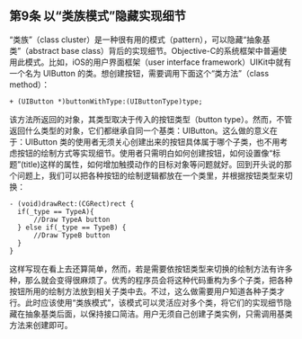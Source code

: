 ## 第9条 以“类族模式”隐藏实现细节

“类族”（class cluster）是一种很有用的模式（pattern），可以隐藏“抽象基类”（abstract base class）背后的实现细节。Objective-C的系统框架中普遍使用此模式。比如，iOS的用户界面框架（user interface framework）UIKit中就有一个名为 UIButton 的类。想创建按钮，需要调用下面这个“类方法”（class method）：

```
+ (UIButton *)buttonWithType:(UIButtonType)type;
```

该方法所返回的对象，其类型取决于传入的按钮类型（button type）。然而，不管返回什么类型的对象，它们都继承自同一个基类：UIButton。这么做的意义在于：UIButton 类的使用者无须关心创建出来的按钮具体属于哪个子类，也不用考虑按钮的绘制方式等实现细节。使用者只需明白如何创建按钮，如何设置像“标题”(title)这样的属性，如何增加触摸动作的目标对象等问题就好。回到开头说的那个问题上，我们可以把各种按钮的绘制逻辑都放在一个类里，并根据按钮类型来切换：

```
- (void)drawRect:(CGRect)rect {
  if(_type == TypeA){
      //Draw TypeA button
  } else if(_type == TypeB) {
      //Draw TypeB button
  }
}
```

这样写现在看上去还算简单，然而，若是需要依按钮类型来切换的绘制方法有许多种，那么就会变得很麻烦了。优秀的程序员会将这种代码重构为多个子类，把各种按钮所用的绘制方法放到相关子类中去。不过，这么做需要用户知道各种子类才行。此时应该使用“类族模式”，该模式可以灵活应对多个类，将它们的实现细节隐藏在抽象基类后面，以保持接口简洁。用户无须自己创建子类实例，只需调用基类方法来创建即可。
